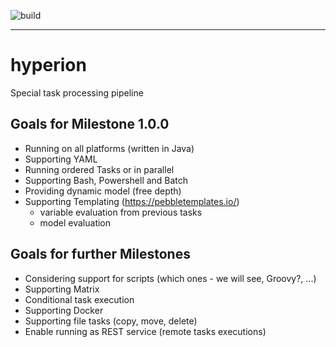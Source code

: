 ![build](https://github.com/thomas-lehmann-private/hyperion/actions/workflows/hyperion-build-actions.yml/badge.svg)

---
# hyperion
Special task processing pipeline

## Goals for Milestone 1.0.0

 - Running on all platforms (written in Java)
 - Supporting YAML
 - Running ordered Tasks or in parallel
 - Supporting Bash, Powershell and Batch
 - Providing dynamic model (free depth)
 - Supporting Templating (https://pebbletemplates.io/)
   - variable evaluation from previous tasks
   - model evaluation

## Goals for further Milestones
 - Considering support for scripts (which ones - we will see, Groovy?, ...)
 - Supporting Matrix
 - Conditional task execution
 - Supporting Docker
 - Supporting file tasks (copy, move, delete)
 - Enable running as REST service (remote tasks executions)
 
